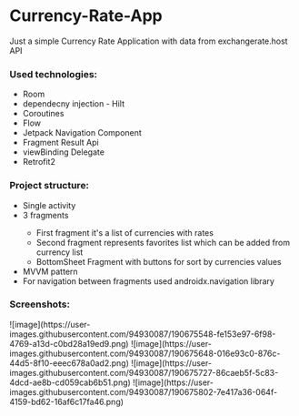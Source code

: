 # Currency-Rate-App
Just a simple Currency Rate Application with data from exchangerate.host API

<h3>Used technologies:</h1>
  <ul>
  <li>Room</li>
  <li>dependecny injection - Hilt</li>
  <li>Coroutines</li>
  <li>Flow</li>
  <li>Jetpack Navigation Component</li>
  <li>Fragment Result Api</li>
  <li>viewBinding Delegate</li>
  <li>Retrofit2</li>
</ul>  

<h3>Project structure:</h1>
<ul> 
<li>Single activity</li>
<li>3 fragments</li>
<ul>
<li>First fragment it's a list of currencies with rates</li> 
<li>Second fragment represents favorites list which can be added from currency list </li>
<li>BottomSheet Fragment with buttons for sort by currencies values</li>
</ul> 
<li>MVVM pattern</li> 
<li>For navigation between fragments used androidx.navigation library</li>
</ul>  


<h3>Screenshots:</h3>
![image](https://user-images.githubusercontent.com/94930087/190675548-fe153e97-6f98-4769-a13d-c0bd28a19ed9.png)
![image](https://user-images.githubusercontent.com/94930087/190675648-016e93c0-876c-44d5-8f10-eeec678a0ad2.png)
![image](https://user-images.githubusercontent.com/94930087/190675727-86caeb5f-5c83-4dcd-ae8b-cd059cab6b51.png)
![image](https://user-images.githubusercontent.com/94930087/190675802-7e417a36-064f-4159-bd62-16af6c17fa46.png)


